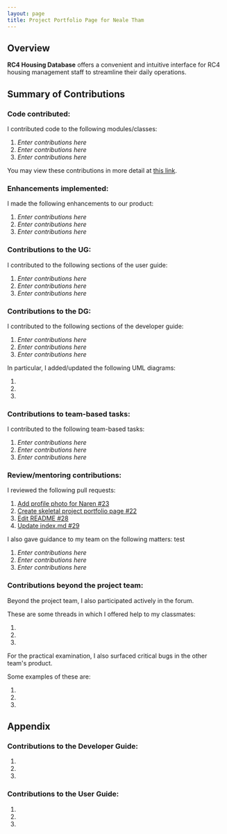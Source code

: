 ```yaml
---
layout: page
title: Project Portfolio Page for Neale Tham
---
```


## Overview

**RC4 Housing Database** offers a convenient and intuitive interface for RC4 housing management staff to streamline their daily operations.
## Summary of Contributions

### Code contributed:

I contributed code to the following modules/classes:
1. *Enter contributions here*
2. *Enter contributions here*
3. *Enter contributions here*

You may view these contributions in more detail at [this link](https://nus-cs2103-ay2223s1.github.io/tp-dashboard/?search=nealetham&breakdown=true).

<!-- Please replace the placeholder in the above URL with your github username. -->

### Enhancements implemented:

I made the following enhancements to our product:
1. *Enter contributions here*
2. *Enter contributions here*
3. *Enter contributions here*

### Contributions to the UG:

I contributed to the following sections of the user guide:
1. *Enter contributions here*
2. *Enter contributions here*
3. *Enter contributions here*

### Contributions to the DG:

I contributed to the following sections of the developer guide:
1. *Enter contributions here*
2. *Enter contributions here*
3. *Enter contributions here*

In particular, I added/updated the following UML diagrams:
1. []()
2. []()
3. []()

<!-- Provide links to the diagrams in the appendix at the bottom of the page -->

### Contributions to team-based tasks:

I contributed to the following team-based tasks:
1. *Enter contributions here*
2. *Enter contributions here*
3. *Enter contributions here*

### Review/mentoring contributions:

I reviewed the following pull requests:
1. [Add profile photo for Naren #23](https://github.com/AY2223S1-CS2103T-W12-3/tp/pull/23)
2. [Create skeletal project portfolio page #22](https://github.com/AY2223S1-CS2103T-W12-3/tp/pull/22)
3. [Edit README #28](https://github.com/AY2223S1-CS2103T-W12-3/tp/pull/28)
4. [Update index.md #29](https://github.com/AY2223S1-CS2103T-W12-3/tp/pull/29)

I also gave guidance to my team on the following matters: test
1. *Enter contributions here*
2. *Enter contributions here*
3. *Enter contributions here*

### Contributions beyond the project team:

Beyond the project team, I also participated actively in the forum.

These are some threads in which I offered help to my classmates:
1. []()
2. []()
3. []()

<!-- Provide links to the threads here -->

For the practical examination, I also surfaced critical bugs in the other team's product.

Some examples of these are:
1. []()
2. []()
3. []()

## Appendix

### Contributions to the Developer Guide:

1. ![]()
2. ![]()
3. ![]()

<!-- Embed the diagrams here -->

### Contributions to the User Guide:

1. ![]()
2. ![]()
3. ![]()

<!-- Embed the diagrams here -->
